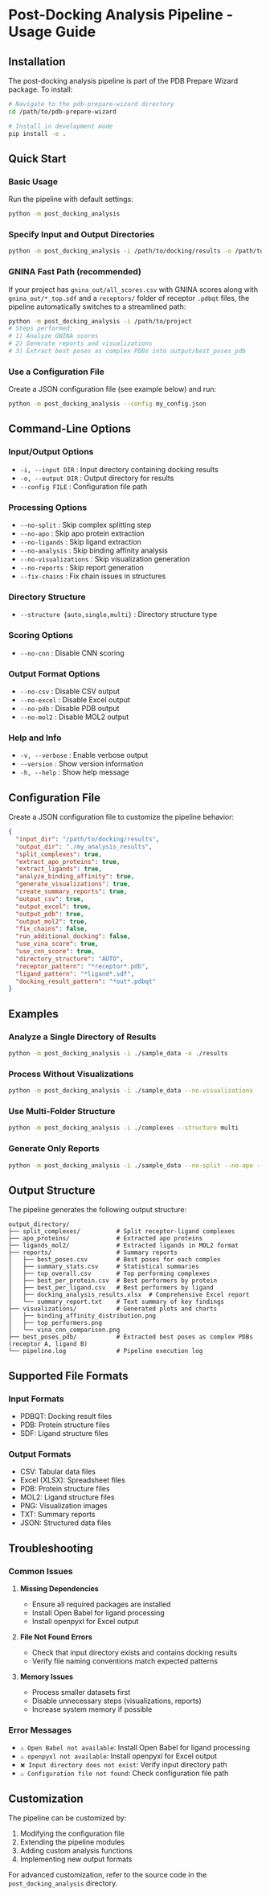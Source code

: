 # Post-Docking Analysis Pipeline - Usage Guide

## Installation

The post-docking analysis pipeline is part of the PDB Prepare Wizard package. To install:

```bash
# Navigate to the pdb-prepare-wizard directory
cd /path/to/pdb-prepare-wizard

# Install in development mode
pip install -e .
```

## Quick Start

### Basic Usage

Run the pipeline with default settings:

```bash
python -m post_docking_analysis
```

### Specify Input and Output Directories

```bash
python -m post_docking_analysis -i /path/to/docking/results -o /path/to/output
```

### GNINA Fast Path (recommended)

If your project has `gnina_out/all_scores.csv` with GNINA scores along with `gnina_out/*_top.sdf` and a `receptors/` folder of receptor `.pdbqt` files, the pipeline automatically switches to a streamlined path:

```bash
python -m post_docking_analysis -i /path/to/project
# Steps performed:
# 1) Analyze GNINA scores
# 2) Generate reports and visualizations
# 3) Extract best poses as complex PDBs into output/best_poses_pdb
```

### Use a Configuration File

Create a JSON configuration file (see example below) and run:

```bash
python -m post_docking_analysis --config my_config.json
```

## Command-Line Options

### Input/Output Options
- `-i, --input DIR` : Input directory containing docking results
- `-o, --output DIR` : Output directory for results
- `--config FILE` : Configuration file path

### Processing Options
- `--no-split` : Skip complex splitting step
- `--no-apo` : Skip apo protein extraction
- `--no-ligands` : Skip ligand extraction
- `--no-analysis` : Skip binding affinity analysis
- `--no-visualizations` : Skip visualization generation
- `--no-reports` : Skip report generation
- `--fix-chains` : Fix chain issues in structures

### Directory Structure
- `--structure {auto,single,multi}` : Directory structure type

### Scoring Options
- `--no-cnn` : Disable CNN scoring

### Output Format Options
- `--no-csv` : Disable CSV output
- `--no-excel` : Disable Excel output
- `--no-pdb` : Disable PDB output
- `--no-mol2` : Disable MOL2 output

### Help and Info
- `-v, --verbose` : Enable verbose output
- `--version` : Show version information
- `-h, --help` : Show help message

## Configuration File

Create a JSON configuration file to customize the pipeline behavior:

```json
{
  "input_dir": "/path/to/docking/results",
  "output_dir": "./my_analysis_results",
  "split_complexes": true,
  "extract_apo_proteins": true,
  "extract_ligands": true,
  "analyze_binding_affinity": true,
  "generate_visualizations": true,
  "create_summary_reports": true,
  "output_csv": true,
  "output_excel": true,
  "output_pdb": true,
  "output_mol2": true,
  "fix_chains": false,
  "run_additional_docking": false,
  "use_vina_score": true,
  "use_cnn_score": true,
  "directory_structure": "AUTO",
  "receptor_pattern": "*receptor*.pdb",
  "ligand_pattern": "*ligand*.sdf",
  "docking_result_pattern": "*out*.pdbqt"
}
```

## Examples

### Analyze a Single Directory of Results

```bash
python -m post_docking_analysis -i ./sample_data -o ./results
```

### Process Without Visualizations

```bash
python -m post_docking_analysis -i ./sample_data --no-visualizations
```

### Use Multi-Folder Structure

```bash
python -m post_docking_analysis -i ./complexes --structure multi
```

### Generate Only Reports

```bash
python -m post_docking_analysis -i ./sample_data --no-split --no-apo --no-ligands --no-visualizations
```

## Output Structure

The pipeline generates the following output structure:

```
output_directory/
├── split_complexes/          # Split receptor-ligand complexes
├── apo_proteins/             # Extracted apo proteins
├── ligands_mol2/             # Extracted ligands in MOL2 format
├── reports/                  # Summary reports
│   ├── best_poses.csv        # Best poses for each complex
│   ├── summary_stats.csv     # Statistical summaries
│   ├── top_overall.csv       # Top performing complexes
│   ├── best_per_protein.csv  # Best performers by protein
│   ├── best_per_ligand.csv   # Best performers by ligand
│   ├── docking_analysis_results.xlsx  # Comprehensive Excel report
│   └── summary_report.txt    # Text summary of key findings
├── visualizations/           # Generated plots and charts
│   ├── binding_affinity_distribution.png
│   ├── top_performers.png
│   └── vina_cnn_comparison.png
├── best_poses_pdb/           # Extracted best poses as complex PDBs (receptor A, ligand B)
└── pipeline.log              # Pipeline execution log
```

## Supported File Formats

### Input Formats
- PDBQT: Docking result files
- PDB: Protein structure files
- SDF: Ligand structure files

### Output Formats
- CSV: Tabular data files
- Excel (XLSX): Spreadsheet files
- PDB: Protein structure files
- MOL2: Ligand structure files
- PNG: Visualization images
- TXT: Summary reports
- JSON: Structured data files

## Troubleshooting

### Common Issues

1. **Missing Dependencies**
   - Ensure all required packages are installed
   - Install Open Babel for ligand processing
   - Install openpyxl for Excel output

2. **File Not Found Errors**
   - Check that input directory exists and contains docking results
   - Verify file naming conventions match expected patterns

3. **Memory Issues**
   - Process smaller datasets first
   - Disable unnecessary steps (visualizations, reports)
   - Increase system memory if possible

### Error Messages

- `⚠️ Open Babel not available`: Install Open Babel for ligand processing
- `⚠️ openpyxl not available`: Install openpyxl for Excel output
- `❌ Input directory does not exist`: Verify input directory path
- `⚠️ Configuration file not found`: Check configuration file path

## Customization

The pipeline can be customized by:

1. Modifying the configuration file
2. Extending the pipeline modules
3. Adding custom analysis functions
4. Implementing new output formats

For advanced customization, refer to the source code in the `post_docking_analysis` directory.